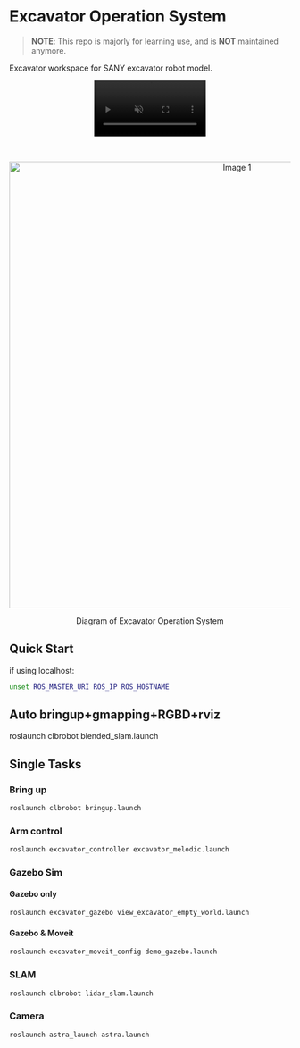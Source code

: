 # Excavator Operation System

>**NOTE**: This repo is majorly for learning use, and is **NOT** maintained anymore.

Excavator workspace for SANY excavator robot model.

<!-- Video -->
<p align="center">
    <video src="https://github.com/user-attachments/assets/c59453cb-190a-4602-b985-3f2bf36b121a" width="200" height="100" autoplay controls muted loop playsinline></video>
</p>
<br />

<p align="center">
    <img src="https://github.com/user-attachments/assets/eb50783f-feac-4404-b666-03ac5298e89d" alt="Image 1" style="width:800px"/>

</p>
<p align="center">
Diagram of Excavator Operation System
</p>

## Quick Start

if using localhost:

```bash
unset ROS_MASTER_URI ROS_IP ROS_HOSTNAME
```

## Auto bringup+gmapping+RGBD+rviz

roslaunch clbrobot blended_slam.launch

## Single Tasks

### Bring up

```bash
roslaunch clbrobot bringup.launch
```

### Arm control

```bash
roslaunch excavator_controller excavator_melodic.launch  
```

### Gazebo Sim

#### Gazebo only

```bash
roslaunch excavator_gazebo view_excavator_empty_world.launch
```

#### Gazebo & Moveit

```bash
roslaunch excavator_moveit_config demo_gazebo.launch
```

### SLAM

```bash
roslaunch clbrobot lidar_slam.launch
```

### Camera

```bash
roslaunch astra_launch astra.launch
```
